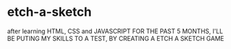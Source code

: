 # etch-a-sketch
after learning HTML, CSS and JAVASCRIPT FOR THE PAST 5 MONTHS, I'LL BE PUTING MY SKILLS TO A TEST, BY CREATING A ETCH A SKETCH GAME

